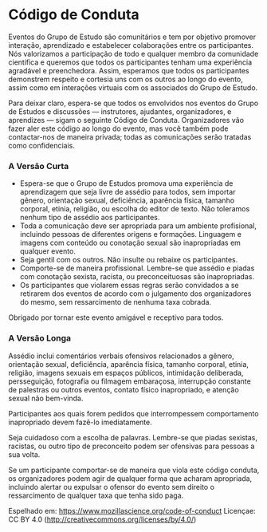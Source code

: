# Código de Conduta

Eventos do Grupo de Estudo são comunitários e tem por objetivo promover interação, aprendizado e estabelecer colaborações entre os participantes. Nós valorizamos a participação de todo e qualquer membro da comunidade científica e queremos que todos os participantes tenham uma experiência agradável e preenchedora. Assim, esperamos que todos os participantes demonstrem respeito e cortesia uns com os outros ao longo do evento, assim como em interações virtuais com os associados do Grupo de Estudo.

Para deixar claro, espera-se que todos os envolvidos nos eventos do Grupo de Estudos e discussões — instrutores, ajudantes, organizadores, e aprendizes — sigam o seguinte Código de Conduta. Organizadores vão fazer aler este código ao longo do evento, mas você também pode contactar-nos de maneira privada; todas as comunicações serão tratadas como confidenciais.

### A Versão Curta

 - Espera-se que o Grupo de Estudos promova uma experiência de aprendizagem que seja livre de assédio para todos, sem importar gênero, orientação sexual, deficiência, aparência física, tamanho corporal, etinia, religião, ou escolha do editor de texto. Não toleramos nenhum tipo de assédio aos participantes.
 - Toda a comunicação deve ser apropriada para um ambiente profisional, incluindo pessoas de diferentes origens e formações. Linguagem e imagens com conteúdo ou conotação sexual são inapropriadas em qualquer evento.
 - Seja gentil com os outros. Não insulte ou rebaixe os participantes.
 - Comporte-se de maneira profissional. Lembre-se que assédio e piadas com conotação sexista, racista, ou preconceituosas são inapropriadas.
 - Os participantes que violarem essas regras serão convidados a se retirarem dos eventos de acordo com o julgamento dos organizadores do mesmo, sem ressarcimento de nenhuma taxa cobrada.

Obrigado por tornar este evento amigável e receptivo para todos.

### A Versão Longa

Assédio inclui comentários verbais ofensivos relacionados a gênero,  orientação sexual, deficiência, aparência física, tamanho corporal, etinia, religião, imagens sexuais em espaços públicos, intimidação deliberada, persseguição, fotografia ou filmagem embaraçosa, interrupção constante de palestras ou outros eventos, contato físico inapropriado, e atenção sexual não bem-vinda.

Participantes aos quais forem pedidos que interrompessem comportamento inapropriado devem fazê-lo imediatamente.

Seja cuidadoso com a escolha de palavras. Lembre-se que piadas sexistas, racistas, ou outro tipo de preconceito podem ser ofensivas para pessoas a sua volta.

Se um participante comportar-se de maneira que viola este código conduta, os organizadores podem agir de qualquer forma que acharam apropriada, incluindo alertar ou expulsar o ofensor do evento sem direito o ressarcimento de qualquer taxa que tenha sido paga.

Espelhado em: https://www.mozillascience.org/code-of-conduct
Licençae: CC BY 4.0 (http://creativecommons.org/licenses/by/4.0/)
